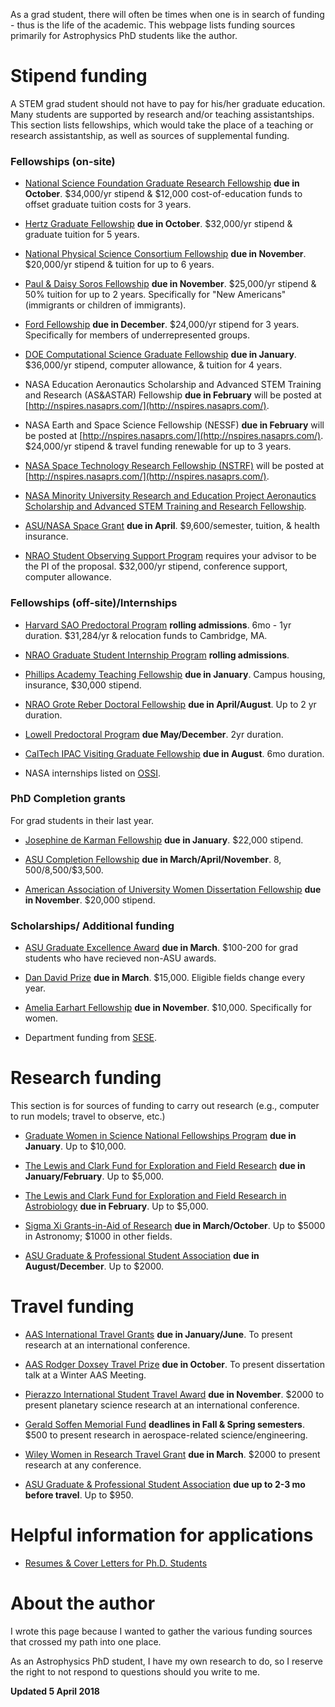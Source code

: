As a grad student, there will often be times when one is in search of funding - thus is the life of the academic. This webpage lists funding sources primarily for Astrophysics PhD students like the author.

# [](#header-1)Stipend funding

A STEM grad student should not have to pay for his/her graduate education. Many students are supported by research and/or teaching assistantships. This section lists fellowships, which would take the place of a teaching or research assistantship, as well as sources of supplemental funding.

### [](#header-3)Fellowships (on-site)

- [National Science Foundation Graduate Research Fellowship](https://www.nsfgrfp.org/) **due in October**. $34,000/yr stipend & $12,000 cost-of-education funds to offset graduate tuition costs for 3 years.

- [Hertz Graduate Fellowship](http://hertzfoundation.org/fellowships/fellowshipaward) **due in October**. $32,000/yr stipend & graduate tuition for 5 years.

- [National Physical Science Consortium Fellowship](http://www.npsc.org/index.html) **due in November**. $20,000/yr stipend & tuition for up to 6 years.

- [Paul & Daisy Soros Fellowship](https://www.pdsoros.org/apply) **due in November**. $25,000/yr stipend & 50% tuition for up to 2 years. Specifically for "New Americans" (immigrants or children of immigrants).

- [Ford Fellowship](http://sites.nationalacademies.org/PGA/FordFellowships/index.htm) **due in December**. $24,000/yr stipend for 3 years. Specifically for members of underrepresented groups.

- [DOE Computational Science Graduate Fellowship](https://www.krellinst.org/csgf/) **due in January**. $36,000/yr stipend, computer allowance, & tuition for 4 years.

- NASA Education Aeronautics Scholarship and Advanced STEM Training and Research (AS&ASTAR) Fellowship **due in February** will be posted at [http://nspires.nasaprs.com/](http://nspires.nasaprs.com/).

- NASA Earth and Space Science Fellowship (NESSF) **due in February** will be posted at [http://nspires.nasaprs.com/](http://nspires.nasaprs.com/). $24,000/yr stipend & travel funding renewable for up to 3 years.

- [NASA Space Technology Research Fellowship (NSTRF)](https://www.nasa.gov/directorates/spacetech/strg/archives_nstrf.html) will be posted at [http://nspires.nasaprs.com/](http://nspires.nasaprs.com/).

- [NASA Minority University Research and Education Project Aeronautics Scholarship and Advanced STEM Training and Research Fellowship](https://www.nasa.gov/offices/education/programs/descriptions/MUREP_AS-ASTAR.html).

- [ASU/NASA Space Grant](https://nasa.asu.edu/content/graduate-information) **due in April**. $9,600/semester, tuition, & health insurance.

- [NRAO Student Observing Support Program](https://science.nrao.edu/opportunities/student-programs/sos) requires your advisor to be the PI of the proposal. $32,000/yr stipend, conference support, computer allowance. 

### [](#header-3)Fellowships (off-site)/Internships

- [Harvard SAO Predoctoral Program](https://www.cfa.harvard.edu/opportunities/fellowships/predoc/overview.html) **rolling admissions**. 6mo - 1yr duration. $31,284/yr & relocation funds to Cambridge, MA. 

- [NRAO Graduate Student Internship Program](https://science.nrao.edu/opportunities/co-op-internships/coop#Grad) **rolling admissions**. 

- [Phillips Academy Teaching Fellowship](https://www.andover.edu/About/CareersAtAndover/Pages/Teaching-Fellowship-Program.aspx) **due in January**. Campus housing, insurance, $30,000 stipend.

- [NRAO Grote Reber Doctoral Fellowship](https://science.nrao.edu/opportunities/student-programs/ReberFellowships) **due in April/August**. Up to 2 yr duration.

- [Lowell Predoctoral Program](http://www2.lowell.edu/rsch/predoc.php?r=) **due May/December**. 2yr duration. 

- [CalTech IPAC Visiting Graduate Fellowship](https://www.ipac.caltech.edu/page/graduate-fellowship-2018) **due in August**. 6mo duration.  

- NASA internships listed on [OSSI](https://intern.nasa.gov/ossi/web/public/main/).

### [](#header-3)PhD Completion grants

For grad students in their last year.

- [Josephine de Karman Fellowship](http://www.dekarman.org/fellowship-recipients/) **due in January**. $22,000 stipend.

- [ASU Completion Fellowship](https://graduate.asu.edu/completion-fellowships) **due in March/April/November**. $8,500/$8,500/$3,500. 

- [American Association of University Women Dissertation Fellowship](https://www.aauw.org/what-we-do/educational-funding-and-awards/american-fellowships/af-dissertation-application/) **due in November**. $20,000 stipend.

### [](#header-3)Scholarships/ Additional funding

- [ASU Graduate Excellence Award](https://clas.asu.edu/fellowships/excellence-awards) **due in March**. $100-200 for grad students who have recieved non-ASU awards.

- [Dan David Prize](http://www.dandavidprize.org/scholars/2017-06-14-08-40-12/scholarship-applications) **due in March**. $15,000. Eligible fields change every year.

- [Amelia Earhart Fellowship](https://www.zonta.org/Global-Impact/Education/Amelia-Earhart-Fellowship) **due in November**. $10,000. Specifically for women. 

- Department funding from [SESE](https://sese.asu.edu/student-life/grad-scholarships).

# [](#header-1)Research funding

This section is for sources of funding to carry out research (e.g., computer to run models; travel to observe, etc.)

- [Graduate Women in Science National Fellowships Program](http://www.gwis.org/?page=fellowship_program) **due in January**. Up to $10,000.

- [The Lewis and Clark Fund for Exploration and Field Research](https://www.amphilsoc.org/grants/lewisandclark) **due in January/February**. Up to $5,000.

- [The Lewis and Clark Fund for Exploration and Field Research in Astrobiology](https://www.amphilsoc.org/grants/astrobiology) **due in February**. Up to $5,000.

- [Sigma Xi Grants-in-Aid of Research](https://www.sigmaxi.org/programs/grants-in-aid) **due in March/October**. Up to $5000 in Astronomy; $1000 in other fields.

- [ASU Graduate & Professional Student Association](http://gpsa.asu.edu/funding/) **due in August/December**. Up to $2000.

# [](#header-1)Travel funding

- [AAS International Travel Grants](https://aas.org/grants-and-prizes/international-travel-grants) **due in January/June**. To present research at an international conference.

- [AAS Rodger Doxsey Travel Prize](https://aas.org/grants-and-prizes/rodger-doxsey-travel-prize) **due in October**. To present dissertation talk at a Winter AAS Meeting. 

- [Pierazzo International Student Travel Award](http://www.psi.edu/pista) **due in November**. $2000 to present planetary science research at an international conference. 

- [Gerald Soffen Memorial Fund](http://soffenfund.org/) **deadlines in Fall & Spring semesters**. $500 to present research in aerospace-related science/engineering.

- [Wiley Women in Research Travel Grant](http://wileyiwd.gms.sg/travel_grant.html) **due in March**. $2000 to present research at any conference.

- [ASU Graduate & Professional Student Association](http://gpsa.asu.edu/funding/) **due up to 2-3 mo before travel**. Up to $950.

# [](#header-1)Helpful information for applications

- [Resumes & Cover Letters for Ph.D. Students](https://ocs.fas.harvard.edu/files/ocs/files/phd_resume_cover_letters.pdf)


# [](#header-1)About the author

I wrote this page because I wanted to gather the various funding sources that crossed my path into one place.

As an Astrophysics PhD student, I have my own research to do, so I reserve the right to not respond to questions should you write to me. 

**Updated 5 April 2018**

